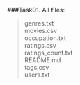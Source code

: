 ###Task01. All files:
>  genres.txt\
>  movies.csv\
>  occupation.txt\
>  ratings.csv\
>  ratings_count.txt\
>  README.md\
>  tags.csv\
>  users.txt